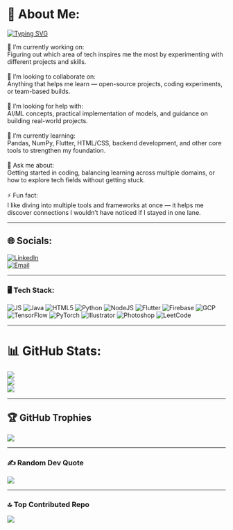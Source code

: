 # 💫 About Me:
[![Typing SVG](https://readme-typing-svg.herokuapp.com?size=22&color=F7F7F7&width=600&lines=Hey+there!+I'm+Debargha;Exploring+Tech+to+find+my+passion;AI/ML+Enthusiast+%7C+Coder+%7C+Builder)](https://git.io/typing-svg)

🔭 I’m currently working on:<br>Figuring out which area of tech inspires me the most by experimenting with different projects and skills.<br><br>👯 I’m looking to collaborate on:<br>Anything that helps me learn — open-source projects, coding experiments, or team-based builds.<br><br>🤝 I’m looking for help with:<br>AI/ML concepts, practical implementation of models, and guidance on building real-world projects.<br><br>🌱 I’m currently learning:<br>Pandas, NumPy, Flutter, HTML/CSS, backend development, and other core tools to strengthen my foundation.<br><br>💬 Ask me about:<br>Getting started in coding, balancing learning across multiple domains, or how to explore tech fields without getting stuck.<br><br>⚡ Fun fact:<br>I like diving into multiple tools and frameworks at once — it helps me discover connections I wouldn’t have noticed if I stayed in one lane.

---

## 🌐 Socials:
[![LinkedIn](https://img.shields.io/badge/LinkedIn-%230077B5.svg?logo=linkedin&logoColor=white)](https://www.linkedin.com/in/debargha-sarkar-72575937a/)  
[![Email](https://img.shields.io/badge/Email-D14836?logo=gmail&logoColor=white)](mailto:debarghasarkar175@gmail.com)  

---

### 🖥️ Tech Stack:
![JS](https://img.shields.io/badge/JavaScript-000?logo=javascript)
![Java](https://img.shields.io/badge/Java-000?logo=java)
![HTML5](https://img.shields.io/badge/HTML5-000?logo=html5)
![Python](https://img.shields.io/badge/Python-000?logo=python)
![NodeJS](https://img.shields.io/badge/Node.js-000?logo=node.js)
![Flutter](https://img.shields.io/badge/Flutter-000?logo=flutter)
![Firebase](https://img.shields.io/badge/Firebase-000?logo=firebase)
![GCP](https://img.shields.io/badge/Google%20Cloud-000?logo=google-cloud)
![TensorFlow](https://img.shields.io/badge/TensorFlow-000?logo=tensorflow)
![PyTorch](https://img.shields.io/badge/PyTorch-000?logo=pytorch)
![Illustrator](https://img.shields.io/badge/Illustrator-000?logo=adobe-illustrator)
![Photoshop](https://img.shields.io/badge/Photoshop-000?logo=adobe-photoshop)
![LeetCode](https://img.shields.io/badge/LeetCode-000?logo=leetcode)


---

# 📊 GitHub Stats:
![](https://github-readme-stats.vercel.app/api?username=My-Mation&theme=dark&hide_border=false&include_all_commits=false&count_private=false)<br/>
![](https://nirzak-streak-stats.vercel.app/?user=My-Mation&theme=dark&hide_border=false)<br/>
![](https://github-readme-stats.vercel.app/api/top-langs/?username=My-Mation&theme=dark&hide_border=false&include_all_commits=false&count_private=false&layout=compact)

---

## 🏆 GitHub Trophies
![](https://github-profile-trophy.vercel.app/?username=My-Mation&theme=gruvbox_light&no-frame=true&no-bg=true&margin-w=4)

---

### ✍️ Random Dev Quote
![](https://quotes-github-readme.vercel.app/api?type=horizontal&theme=radical)

---

### 🔝 Top Contributed Repo
![](https://github-contributor-stats.vercel.app/api?username=My-Mation&limit=5&theme=dark&combine_all_yearly_contributions=true)





